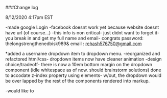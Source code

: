 ###Change log

8/12/2020 4:17pm EST

-made google Login 
-facebook doesnt work yet because website doesnt have url (of course...)
-this info is non critical- just didnt want to forget it- you break in and get my full name and email- congrats 
password: thelongstrengthenedbisk989&
email : rehash576750@gmail.com

*added a username dropdown item to dropdown menu.
-reorganized and refactored html/css- dropdown items now have cleaner animation
-design choice/tradeoff- there is now a 10em bottom margin on the dropdown component (idle whitespace as of now. should brainstorm solutions) done to accodate z-index property using elements- w/out, the dropdown would be over lapped by the rest of the components rendered into markup.

-would like to 